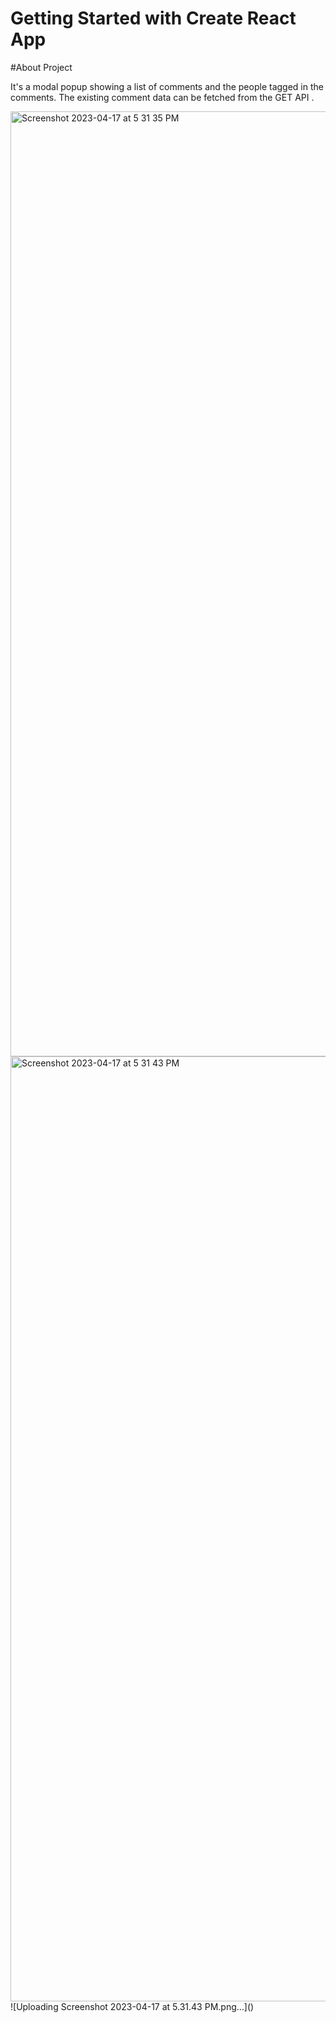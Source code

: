 # Getting Started with Create React App

#About Project

It's a modal popup showing a list of comments and the people tagged in the comments. The existing comment data can be fetched from the GET API .

<img width="1512" alt="Screenshot 2023-04-17 at 5 31 35 PM" src="https://user-images.githubusercontent.com/70109170/232478992-e2624d44-03fe-4852-aa2d-68c10f9a77ef.png">
<img width="1512" alt="Screenshot 2023-04-17 at 5 31 43 PM" src="https://user-images.githubusercontent.com/70109170/232479225-60cf0965-dedc-413a-9db7-e79d4777d213.png">
![Uploading Screenshot 2023-04-17 at 5.31.43 PM.png…]()
